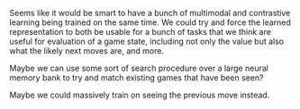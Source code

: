 Seems like it would be smart to have a bunch of multimodal and contrastive learning being trained on the same time. We could try and force the learned representation to both be usable for a bunch of tasks that we think are useful for evaluation of a game state, including not only the value but also what the likely next moves are, and more.

Maybe we can use some sort of search procedure over a large neural memory bank to try and match existing games that have been seen?

Maybe we could massively train on seeing the previous move instead.